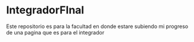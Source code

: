 # IntegradorFInal
Este repositorio es para la facultad en donde estare subiendo mi progreso de una pagina que es para el integrador
